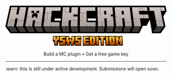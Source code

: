 <p align="center"><img alt="Boba Drops" src="./images/logo.png"></a>
<p align="center">
  <span>Build a MC plugin</span><span> • </span><span>Get a free game key</span>
</p>
<hr />

:warn: this is still under active development. Submissions will open soon.